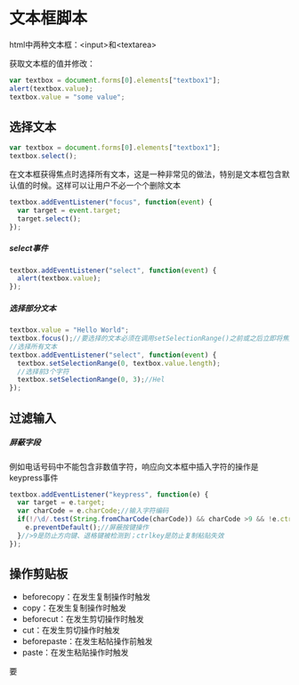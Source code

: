 # 文本框脚本

html中两种文本框：\<input\>和\<textarea\>

获取文本框的值并修改：

```javascript
var textbox = document.forms[0].elements["textbox1"];
alert(textbox.value);
textbox.value = "some value";
```



## 选择文本

```javascript
var textbox = document.forms[0].elements["textbox1"];
textbox.select();
```

在文本框获得焦点时选择所有文本，这是一种非常见的做法，特别是文本框包含默认值的时候。这样可以让用户不必一个个删除文本

```javascript
textbox.addEventListener("focus", function(event) {
  var target = event.target;
  target.select();
});
```



##### select事件

```javascript
textbox.addEventListener("select", function(event) {
  alert(textbox.value);
});
```



##### 选择部分文本

```javascript
textbox.value = "Hello World";
textbox.focus();//要选择的文本必须在调用setSelectionRange()之前或之后立即将焦点设置到文本框
//选择所有文本
textbox.addEventListener("select", function(event) {
  textbox.setSelectionRange(0, textbox.value.length);
  //选择前3个字符
  textbox.setSelectionRange(0, 3);//Hel
});
```



## 过滤输入

##### 屏蔽字段

例如电话号码中不能包含非数值字符，响应向文本框中插入字符的操作是keypress事件

```javascript
textbox.addEventListener("keypress", function(e) {
  var target = e.target;
  var charCode = e.charCode;//输入字符编码
  if(!/\d/.test(String.fromCharCode(charCode)) && charCode >9 && !e.ctrlkey) {
    e.preventDefault();//屏蔽按键操作
  }//>9是防止方向键、退格键被检测到；ctrlkey是防止复制粘贴失效
});
```



## 操作剪贴板

- beforecopy：在发生复制操作时触发
- copy：在发生复制操作时触发
- beforecut：在发生剪切操作时触发
- cut：在发生剪切操作时触发
- beforepaste：在发生粘帖操作前触发
- paste：在发生粘贴操作时触发

要
